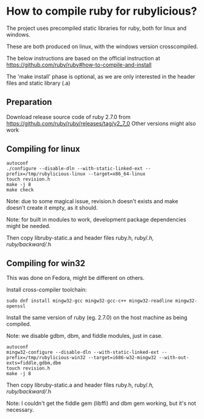 # How to compile ruby for rubylicious?

The project uses precompiled static libraries for ruby, both for linux and windows.

These are both produced on linux, with the windows version crosscompiled.

The below instructions are based on the official instruction at https://github.com/ruby/ruby#how-to-compile-and-install

The 'make install' phase is optional, as we are only interested in the header files and static library (.a)

## Preparation

Download release source code of ruby 2.7.0 from https://github.com/ruby/ruby/releases/tag/v2_7_0
Other versions might also work


## Compiling for linux

```
autoconf
./configure --disable-dln --with-static-linked-ext --prefix=/tmp/rubylicious-linux --target=x86_64-linux 
touch revision.h
make -j 8
make check
```

Note: due to some magical issue, revision.h doesn't exists and make doesn't create it empty, as it should.

Note: for built in modules to work, development package dependencies might be needed.

Then copy libruby-static.a and header files ruby.h, ruby/*.h, ruby/backward/*.h

## Compiling for win32

This was done on Fedora, might be different on others.

Install cross-compiler toolchain:

```
sudo dnf install mingw32-gcc mingw32-gcc-c++ mingw32-readline mingw32-openssl

```

Install the same version of ruby (eg. 2.7.0) on the host machine as being compiled.

Note: we disable gdbm, dbm, and fiddle modules, just in case.

```
autoconf
mingw32-configure --disable-dln --with-static-linked-ext --prefix=/tmp/rubylicious-win32 --target=i686-w32-mingw32 --with-out-exts=fiddle,gdbm,dbm
touch revision.h
make -j 8
```

Then copy libruby-static.a and header files ruby.h, ruby/*.h, ruby/backward/*.h

Note: I couldn't get the fiddle gem (libffi) and dbm gem working, but it's not necessary.